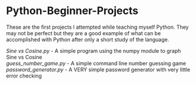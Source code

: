 # Python-Beginner-Projects
These are the first projects I attempted while teaching myself Python.  They may not be perfect but they are a good example of what can be accomplished with Python after only a short study of the language.

_Sine vs Cosine.py_ - A simple program using the numpy module to graph Sine vs Cosine  <br />
_guess_number_game.py_ - A simple command line number guessing game
_password_generator.py_ - A VERY simple password generator with very little error checking
